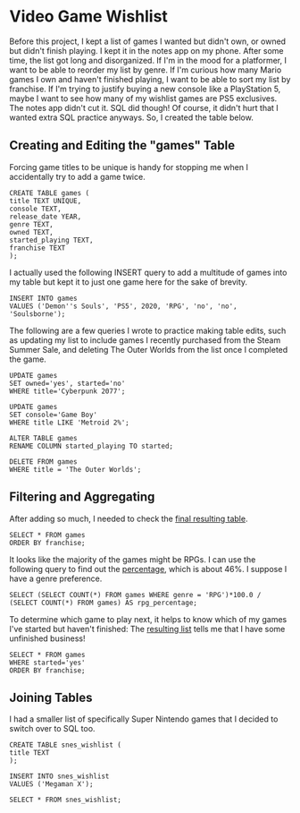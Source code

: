 # Video Game Wishlist

Before this project, I kept a list of games I wanted but didn't own, or owned but didn't finish playing. I kept it in the notes app on my phone. After some time, the list got long and disorganized. If I'm in the mood for a platformer, I want to be able to reorder my list by genre. If I'm curious how many Mario games I own and haven't finished playing, I want to be able to sort my list by franchise. If I'm trying to justify buying a new console like a PlayStation 5, maybe I want to see how many of my wishlist games are PS5 exclusives. The notes app didn't cut it. SQL did though! Of course, it didn't hurt that I wanted extra SQL practice anyways. So, I created the table below.

## Creating and Editing the "games" Table
Forcing game titles to be unique is handy for stopping me when I accidentally try to add a game twice.

    CREATE TABLE games (
    title TEXT UNIQUE,
    console TEXT,
    release_date YEAR,
    genre TEXT,
    owned TEXT,
    started_playing TEXT,
    franchise TEXT
    );

I actually used the following INSERT query to add a multitude of games into my table but kept it to just one game here for the sake of brevity.

    INSERT INTO games
    VALUES ('Demon''s Souls', 'PS5', 2020, 'RPG', 'no', 'no', 'Soulsborne');

The following are a few queries I wrote to practice making table edits, such as updating my list to include games I recently purchased from the Steam Summer Sale, and deleting The Outer Worlds from the list once I completed the game.

    UPDATE games
    SET owned='yes', started='no'
    WHERE title='Cyberpunk 2077';

    UPDATE games
    SET console='Game Boy'
    WHERE title LIKE 'Metroid 2%';

    ALTER TABLE games
    RENAME COLUMN started_playing TO started;

    DELETE FROM games
    WHERE title = 'The Outer Worlds';

## Filtering and Aggregating 

After adding so much, I needed to check the [final resulting table](https://github.com/mwdemos/Data-Analysis-Portfolio/blob/main/Video%20Game%20Wishlist/SQL%20Code%20Outputs/VideoGameWishlist_games_output_orderByFranchise.pdf).

    SELECT * FROM games
    ORDER BY franchise;

It looks like the majority of the games might be RPGs. I can use the following query to find out the [percentage](https://github.com/mwdemos/Data-Analysis-Portfolio/blob/main/Video%20Game%20Wishlist/SQL%20Code%20Outputs/VideoGameWishlist_games_output_rpg_percentage.pdf), which is about 46%. I suppose I have a genre preference.

    SELECT (SELECT COUNT(*) FROM games WHERE genre = 'RPG')*100.0 / (SELECT COUNT(*) FROM games) AS rpg_percentage;

To determine which game to play next, it helps to know which of my games I've started but haven't finished: The [resulting list](https://github.com/mwdemos/Data-Analysis-Portfolio/blob/main/Video%20Game%20Wishlist/SQL%20Code%20Outputs/VideoGameWishlist_games_output_started.pdf) tells me that I have some unfinished business!

    SELECT * FROM games
    WHERE started='yes'
    ORDER BY franchise;

## Joining Tables

I had a smaller list of specifically Super Nintendo games that I decided to switch over to SQL too.

    CREATE TABLE snes_wishlist (
    title TEXT
    );

    INSERT INTO snes_wishlist
    VALUES ('Megaman X');

    SELECT * FROM snes_wishlist;
